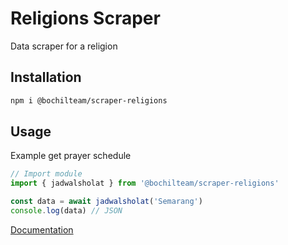 # Religions Scraper
Data scraper for a religion

## Installation
```sh
npm i @bochilteam/scraper-religions
```

## Usage 
Example get prayer schedule
```ts
// Import module
import { jadwalsholat } from '@bochilteam/scraper-religions'

const data = await jadwalsholat('Semarang')
console.log(data) // JSON
```
[Documentation](https://bochilteam.github.io/scraper/modules/_bochilteam_scraper_religions.html)